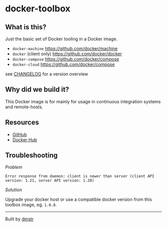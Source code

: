 # docker-toolbox

## What is this?

Just the basic set of Docker tooling in a Docker image.

- `docker-machine` https://github.com/docker/machine
- `docker` (client only) https://github.com/docker/docker
- `docker-compose` https://github.com/docker/compose
- `docker-cloud` https://github.com/docker/compose

see [CHANGELOG](CHANGELOG.md) for a version overview

## Why did we build it?

This Docker image is for mainly for usage in continuous integration 
systems and remote-hosts.


Resources
---------

- [GitHub](https://github.com/schmunk42/docker-toolbox)
- [Docker Hub](https://hub.docker.com/r/schmunk42/docker-toolbox/)


Troubleshooting
---------------

*Problem*

    Error response from daemon: client is newer than server (client API version: 1.21, server API version: 1.20)

*Solution*

Upgrade your docker host or use a compatible docker version from this toolbox image, eg. `1.0.0`.

---

Built by [dmstr](http://diemeisterei.de)
